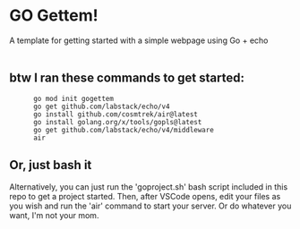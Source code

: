 # GO Gettem!

A template for getting started with a simple webpage using Go + echo </br>
</br>

## btw I ran these commands to get started:

```
      go mod init gogettem
      go get github.com/labstack/echo/v4
      go install github.com/cosmtrek/air@latest
      go install golang.org/x/tools/gopls@latest
      go get github.com/labstack/echo/v4/middleware
      air
```

## Or, just bash it

Alternatively, you can just run the 'goproject.sh' bash script included in this repo to get a project started. Then, after VSCode opens, edit your files as you wish and run the 'air' command to start your server. Or do whatever you want, I'm not your mom.
